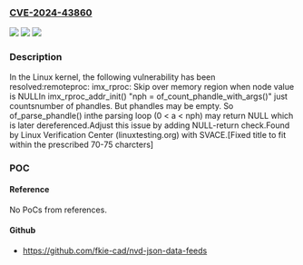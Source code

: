 ### [CVE-2024-43860](https://cve.mitre.org/cgi-bin/cvename.cgi?name=CVE-2024-43860)
![](https://img.shields.io/static/v1?label=Product&message=Linux&color=blue)
![](https://img.shields.io/static/v1?label=Version&message=a0ff4aa6f010%3C%206884fd0283e0%20&color=brighgreen)
![](https://img.shields.io/static/v1?label=Vulnerability&message=n%2Fa&color=brighgreen)

### Description

In the Linux kernel, the following vulnerability has been resolved:remoteproc: imx_rproc: Skip over memory region when node value is NULLIn imx_rproc_addr_init() "nph = of_count_phandle_with_args()" just countsnumber of phandles. But phandles may be empty. So of_parse_phandle() inthe parsing loop (0 < a < nph) may return NULL which is later dereferenced.Adjust this issue by adding NULL-return check.Found by Linux Verification Center (linuxtesting.org) with SVACE.[Fixed title to fit within the prescribed 70-75 charcters]

### POC

#### Reference
No PoCs from references.

#### Github
- https://github.com/fkie-cad/nvd-json-data-feeds

